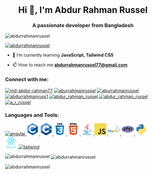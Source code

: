 <h1 align="center">Hi 👋, I'm Abdur Rahman Russel</h1>
<h3 align="center">A passionate developer from Bangladesh</h3>

<p align="left"> <img src="https://komarev.com/ghpvc/?username=abdurrahmanrussel&label=Profile%20views&color=0e75b6&style=flat" alt="abdurrahmanrussel" /> </p>

<p align="left"> <a href="https://github.com/ryo-ma/github-profile-trophy"><img src="https://github-profile-trophy.vercel.app/?username=abdurrahmanrussel" alt="abdurrahmanrussel" /></a> </p>

- 🌱 I’m currently learning **JavaScript, Tailwind CSS**

- 📫 How to reach me **abdurrahmanrussel77@gmail.com**

<h3 align="left">Connect with me:</h3>
<p align="left">
<a href="https://linkedin.com/in/md-abdur-rahman77" target="blank"><img align="center" src="https://raw.githubusercontent.com/rahuldkjain/github-profile-readme-generator/master/src/images/icons/Social/linked-in-alt.svg" alt="md-abdur-rahman77" height="30" width="40" /></a>
<a href="https://fb.com/aburrahmanrussel" target="blank"><img align="center" src="https://raw.githubusercontent.com/rahuldkjain/github-profile-readme-generator/master/src/images/icons/Social/facebook.svg" alt="aburrahmanrussel" height="30" width="40" /></a>
<a href="https://www.codechef.com/users/aburrahmanrussel" target="blank"><img align="center" src="https://cdn.jsdelivr.net/npm/simple-icons@3.1.0/icons/codechef.svg" alt="aburrahmanrussel" height="30" width="40" /></a>
<a href="https://www.hackerrank.com/abdurrahmanruss1" target="blank"><img align="center" src="https://raw.githubusercontent.com/rahuldkjain/github-profile-readme-generator/master/src/images/icons/Social/hackerrank.svg" alt="abdurrahmanruss1" height="30" width="40" /></a>
<a href="https://codeforces.com/profile/abdur_rahman_russel" target="blank"><img align="center" src="https://raw.githubusercontent.com/rahuldkjain/github-profile-readme-generator/master/src/images/icons/Social/codeforces.svg" alt="abdur_rahman_russel" height="30" width="40" /></a>
<a href="https://www.leetcode.com/abdur_rahman_russel" target="blank"><img align="center" src="https://raw.githubusercontent.com/rahuldkjain/github-profile-readme-generator/master/src/images/icons/Social/leet-code.svg" alt="abdur_rahman_russel" height="30" width="40" /></a>
<a href="https://www.topcoder.com/members/a_r_russel" target="blank"><img align="center" src="https://raw.githubusercontent.com/rahuldkjain/github-profile-readme-generator/master/src/images/icons/Social/topcoder.svg" alt="a_r_russel" height="30" width="40" /></a>
</p>

<h3 align="left">Languages and Tools:</h3>
<p align="left"> <a href="https://angular.io" target="_blank" rel="noreferrer"> <img src="https://angular.io/assets/images/logos/angular/angular.svg" alt="angular" width="40" height="40"/> </a> <a href="https://www.cprogramming.com/" target="_blank" rel="noreferrer"> <img src="https://raw.githubusercontent.com/devicons/devicon/master/icons/c/c-original.svg" alt="c" width="40" height="40"/> </a> <a href="https://www.w3schools.com/cpp/" target="_blank" rel="noreferrer"> <img src="https://raw.githubusercontent.com/devicons/devicon/master/icons/cplusplus/cplusplus-original.svg" alt="cplusplus" width="40" height="40"/> </a> <a href="https://www.w3schools.com/css/" target="_blank" rel="noreferrer"> <img src="https://raw.githubusercontent.com/devicons/devicon/master/icons/css3/css3-original-wordmark.svg" alt="css3" width="40" height="40"/> </a> <a href="https://www.w3.org/html/" target="_blank" rel="noreferrer"> <img src="https://raw.githubusercontent.com/devicons/devicon/master/icons/html5/html5-original-wordmark.svg" alt="html5" width="40" height="40"/> </a> <a href="https://www.java.com" target="_blank" rel="noreferrer"> <img src="https://raw.githubusercontent.com/devicons/devicon/master/icons/java/java-original.svg" alt="java" width="40" height="40"/> </a> <a href="https://developer.mozilla.org/en-US/docs/Web/JavaScript" target="_blank" rel="noreferrer"> <img src="https://raw.githubusercontent.com/devicons/devicon/master/icons/javascript/javascript-original.svg" alt="javascript" width="40" height="40"/> </a> <a href="https://www.mysql.com/" target="_blank" rel="noreferrer"> <img src="https://raw.githubusercontent.com/devicons/devicon/master/icons/mysql/mysql-original-wordmark.svg" alt="mysql" width="40" height="40"/> </a> <a href="https://www.php.net" target="_blank" rel="noreferrer"> <img src="https://raw.githubusercontent.com/devicons/devicon/master/icons/php/php-original.svg" alt="php" width="40" height="40"/> </a> <a href="https://www.python.org" target="_blank" rel="noreferrer"> <img src="https://raw.githubusercontent.com/devicons/devicon/master/icons/python/python-original.svg" alt="python" width="40" height="40"/> </a> <a href="https://reactjs.org/" target="_blank" rel="noreferrer"> <img src="https://raw.githubusercontent.com/devicons/devicon/master/icons/react/react-original-wordmark.svg" alt="react" width="40" height="40"/> </a> <a href="https://tailwindcss.com/" target="_blank" rel="noreferrer"> <img src="https://www.vectorlogo.zone/logos/tailwindcss/tailwindcss-icon.svg" alt="tailwind" width="40" height="40"/> </a> </p>

<p><img align="left" src="https://github-readme-stats.vercel.app/api/top-langs?username=abdurrahmanrussel&show_icons=true&locale=en&layout=compact" alt="abdurrahmanrussel" /></p>

<p>&nbsp;<img align="center" src="https://github-readme-stats.vercel.app/api?username=abdurrahmanrussel&show_icons=true&locale=en" alt="abdurrahmanrussel" /></p>

<p><img align="center" src="https://github-readme-streak-stats.herokuapp.com/?user=abdurrahmanrussel&" alt="abdurrahmanrussel" /></p>
